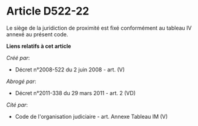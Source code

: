 # Article D522-22

Le siège de la juridiction de proximité est fixé conformément au tableau IV annexé au présent code.

**Liens relatifs à cet article**

_Créé par_:

  - Décret n°2008-522 du 2 juin 2008 - art. (V)

_Abrogé par_:

  - Décret n°2011-338 du 29 mars 2011 - art. 2 (VD)

_Cité par_:

  - Code de l'organisation judiciaire - art. Annexe Tableau IM (V)
